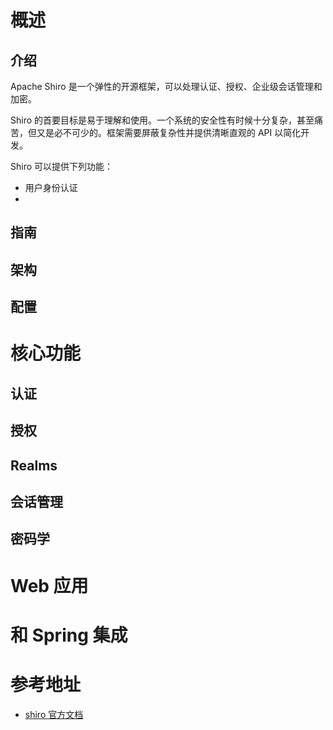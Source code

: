 
# 概述

## 介绍

Apache Shiro 是一个弹性的开源框架，可以处理认证、授权、企业级会话管理和加密。

Shiro 的首要目标是易于理解和使用。一个系统的安全性有时候十分复杂，甚至痛苦，但又是必不可少的。框架需要屏蔽复杂性并提供清晰直观的 API 以简化开发。

Shiro 可以提供下列功能：
- 用户身份认证
- 

## 指南

## 架构

## 配置

# 核心功能

## 认证

## 授权


## Realms

## 会话管理

## 密码学

# Web 应用

# 和 Spring 集成


# 参考地址

- [shiro 官方文档](https://shiro.apache.org/reference.html)